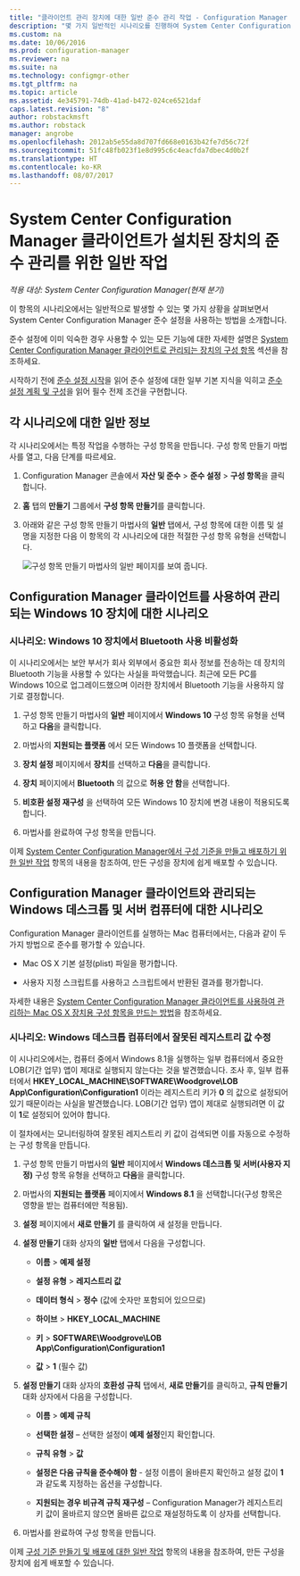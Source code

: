 ```yaml
---
title: "클라이언트 관리 장치에 대한 일반 준수 관리 작업 - Configuration Manager | Microsoft 문서"
description: "몇 가지 일반적인 시나리오를 진행하여 System Center Configuration Manager의 준수 설정에 대해 알아봅니다."
ms.custom: na
ms.date: 10/06/2016
ms.prod: configuration-manager
ms.reviewer: na
ms.suite: na
ms.technology: configmgr-other
ms.tgt_pltfrm: na
ms.topic: article
ms.assetid: 4e345791-74db-41ad-b472-024ce6521daf
caps.latest.revision: "8"
author: robstackmsft
ms.author: robstack
manager: angrobe
ms.openlocfilehash: 2012ab5e55da8d707fd668e0163b42fe7d56c72f
ms.sourcegitcommit: 51fc48fb023f1e8d995c6c4eacfda7dbec4d0b2f
ms.translationtype: HT
ms.contentlocale: ko-KR
ms.lasthandoff: 08/07/2017
---
```

# <a name="common-tasks-for-managing-compliance-on-devices-with-the-system-center-configuration-manager-client"></a>System Center Configuration Manager 클라이언트가 설치된 장치의 준수 관리를 위한 일반 작업

*적용 대상: System Center Configuration Manager(현재 분기)*

이 항목의 시나리오에서는 일반적으로 발생할 수 있는 몇 가지 상황을 살펴보면서 System Center Configuration Manager 준수 설정을 사용하는 방법을 소개합니다.  

 준수 설정에 이미 익숙한 경우 사용할 수 있는 모든 기능에 대한 자세한 설명은 [System Center Configuration Manager 클라이언트로 관리되는 장치의 구성 항목](../../compliance/deploy-use/configuration-items-for-devices-managed-with-the-client.md) 섹션을 참조하세요.  

 시작하기 전에 [준수 설정 시작](../../compliance/get-started/get-started-with-compliance-settings.md)을 읽어 준수 설정에 대한 일부 기본 지식을 익히고 [준수 설정 계획 및 구성](../../compliance/plan-design/plan-for-and-configure-compliance-settings.md)을 읽어 필수 전제 조건을 구현합니다.  

## <a name="general-information-for-each-scenario"></a>각 시나리오에 대한 일반 정보  
 각 시나리오에서는 특정 작업을 수행하는 구성 항목을 만듭니다. 구성 항목 만들기 마법사를 열고, 다음 단계를 따르세요.  

1.  Configuration Manager 콘솔에서 **자산 및 준수** > **준수 설정** > **구성 항목**을 클릭합니다.  

3.  **홈** 탭의 **만들기** 그룹에서 **구성 항목 만들기**를 클릭합니다.  

4.  아래와 같은 구성 항목 만들기 마법사의 **일반** 탭에서, 구성 항목에 대한 이름 및 설명을 지정한 다음 이 항목의 각 시나리오에 대한 적절한 구성 항목 유형을 선택합니다.  

     ![구성 항목 만들기 마법사의 일반 페이지를 보여 줍니다.](/sccm/compliance/plan-design/media/Compliance-Settings-Wizard---1.png)  

## <a name="scenarios-for-windows-10-devices-managed-with-the-configuration-manager-client"></a>Configuration Manager 클라이언트를 사용하여 관리되는 Windows 10 장치에 대한 시나리오  

### <a name="scenario-disable-the-use-of-bluetooth-on-windows-10-devices"></a>시나리오: Windows 10 장치에서 Bluetooth 사용 비활성화  
 이 시나리오에서는 보안 부서가 회사 외부에서 중요한 회사 정보를 전송하는 데 장치의 Bluetooth 기능을 사용할 수 있다는 사실을 파악했습니다. 최근에 모든 PC를 Windows 10으로 업그레이드했으며 이러한 장치에서 Bluetooth 기능을 사용하지 않기로 결정합니다.  

1.  구성 항목 만들기 마법사의 **일반** 페이지에서 **Windows 10** 구성 항목 유형을 선택하고 **다음**을 클릭합니다.  

2.  마법사의 **지원되는 플랫폼** 에서 모든 Windows 10 플랫폼을 선택합니다.  

3.  **장치 설정** 페이지에서 **장치**를 선택하고 **다음**을 클릭합니다.  

4.  **장치** 페이지에서 **Bluetooth** 의 값으로 **허용 안 함**을 선택합니다.  

5.  **비호환 설정 재구성** 을 선택하여 모든 Windows 10 장치에 변경 내용이 적용되도록 합니다.  

6.  마법사를 완료하여 구성 항목을 만듭니다.  

 이제 [System Center Configuration Manager에서 구성 기준을 만들고 배포하기 위한 일반 작업](../../compliance/plan-design/common-tasks-for-creating-and-deploying-configuration-baselines.md) 항목의 내용을 참조하여, 만든 구성을 장치에 쉽게 배포할 수 있습니다.  

## <a name="scenarios-for-windows-desktop-and-server-computers-managed-with-the-configuration-manager-client"></a>Configuration Manager 클라이언트와 관리되는 Windows 데스크톱 및 서버 컴퓨터에 대한 시나리오  
 Configuration Manager 클라이언트를 실행하는 Mac 컴퓨터에서는, 다음과 같이 두 가지 방법으로 준수를 평가할 수 있습니다.  

-   Mac OS X 기본 설정(plist) 파일을 평가합니다.  

-   사용자 지정 스크립트를 사용하고 스크립트에서 반환된 결과를 평가합니다.  

 자세한 내용은 [System Center Configuration Manager 클라이언트를 사용하여 관리하는 Mac OS X 장치용 구성 항목을 만드는 방법](../../compliance/deploy-use/create-configuration-items-for-mac-os-x-devices-managed-with-the-client.md)을 참조하세요.  

### <a name="scenario-remediate-an-incorrect-registry-value-on-windows-desktop-computers"></a>시나리오: Windows 데스크톱 컴퓨터에서 잘못된 레지스트리 값 수정  
 이 시나리오에서는, 컴퓨터 중에서 Windows 8.1을 실행하는 일부 컴퓨터에서 중요한 LOB(기간 업무) 앱이 제대로 실행되지 않는다는 것을 발견했습니다. 조사 후, 일부 컴퓨터에서 **HKEY_LOCAL_MACHINE\SOFTWARE\Woodgrove\LOB App\Configuration\Configuration1** 이라는 레지스트리 키가 **0** 의 값으로 설정되어 있기 때문이라는 사실을 발견했습니다. LOB(기간 업무) 앱이 제대로 실행되려면 이 값이 **1**로 설정되어 있어야 합니다.  

 이 절차에서는 모니터링하여 잘못된 레지스트리 키 값이 검색되면 이를 자동으로 수정하는 구성 항목을 만듭니다.  

1.  구성 항목 만들기 마법사의 **일반** 페이지에서 **Windows 데스크톱 및 서버(사용자 지정)** 구성 항목 유형을 선택하고 **다음**을 클릭합니다.  

2.  마법사의 **지원되는 플랫폼** 페이지에서 **Windows 8.1** 을 선택합니다(구성 항목은 영향을 받는 컴퓨터에만 적용됨).  

3.  **설정** 페이지에서 **새로 만들기** 를 클릭하여 새 설정을 만듭니다.  

4.  **설정 만들기** 대화 상자의 **일반** 탭에서 다음을 구성합니다.  

    -   **이름** > **예제 설정**  

    -   **설정 유형** > **레지스트리 값**  

    -   **데이터 형식** > **정수** (값에 숫자만 포함되어 있으므로)  

    -   **하이브** > **HKEY_LOCAL_MACHINE**  

    -   **키** > **SOFTWARE\Woodgrove\LOB App\Configuration\Configuration1**  

    -   **값** > **1** (필수 값)  

5.  **설정 만들기** 대화 상자의 **호환성 규칙** 탭에서, **새로 만들기**를 클릭하고, **규칙 만들기** 대화 상자에서 다음을 구성합니다.  

    -   **이름** > **예제 규칙**  

    -   **선택한 설정** – 선택한 설정이 **예제 설정**인지 확인합니다.  

    -   **규칙 유형** > **값**  

    -   **설정은 다음 규칙을 준수해야 함** - 설정 이름이 올바른지 확인하고 설정 값이 **1**과 같도록 지정하는 옵션을 구성합니다.  

    -   **지원되는 경우 비규격 규칙 재구성** – Configuration Manager가 레지스트리 키 값이 올바르지 않으면 올바른 값으로 재설정하도록 이 상자를 선택합니다.  

6.  마법사를 완료하여 구성 항목을 만듭니다.  

 이제 [구성 기준 만들기 및 배포에 대한 일반 작업](../../compliance/plan-design/common-tasks-for-creating-and-deploying-configuration-baselines.md) 항목의 내용을 참조하여, 만든 구성을 장치에 쉽게 배포할 수 있습니다.  
